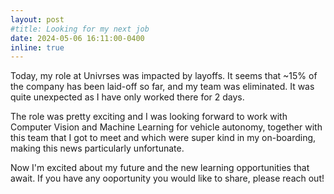 ```yaml
---
layout: post
#title: Looking for my next job
date: 2024-05-06 16:11:00-0400
inline: true
---
```


Today, my role at Univrses was impacted by layoffs.
It seems that ~15% of the company has been laid-off so far, and my team was eliminated.
It was quite unexpected as I have only worked there for 2 days.

The role was pretty exciting and I was looking forward to work with Computer Vision and Machine Learning for vehicle autonomy, together with this team that I got to meet and which were super kind in my on-boarding, making this news particularly unfortunate.

Now I'm excited about my future and the new learning opportunities that await. If you have any ooportunity you would like to share, please reach out!